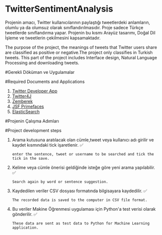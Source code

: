 # TwitterSentimentAnalysis

Projenin amacı, Twitter kullanıcılarının paylaştığı tweetlerdeki anlamların, olumlu ya da olumsuz olarak sınıflandırılmasıdır. Proje sadece Türkçe tweetlerde sınıflandırma yapar.
Projenin bu kısmı Arayüz tasarımı, Doğal Dil İşleme ve tweetlerin çekilmesini kapsamaktadır.

The purpose of the project, the meanings of tweets that Twitter users share are classified as positive or negative.The project only classifies in Turkish tweets.
This part of the project includes Interface design, Natural Language Processing and downloading tweets.

#Gerekli Döküman ve Uygulamalar

#Required Documents and Applications
1. [Twitter Developer App](https://developer.twitter.com/)
2. [Twitter4J](http://twitter4j.org/en/index.html) 
3. [Zemberek](https://github.com/ahmetaa/zemberek-nlp)
4. [JSF Primefaces](https://www.primefaces.org/documentation/)
5. [ElasticSearch](https://www.elastic.co/guide/en/elasticsearch/client/java-api/current/index.html)

#Projenin Çalışma Adımları

#Project development steps
1. Arama kutusuna aratılacak olan cümle,tweet veya kullanıcı adı girilir ve kaydet kısmındaki tick işaretlenir. :white_check_mark:

       enter the sentence, tweet or username to be searched and tick the tick in the save. 
2. Kelime veya cümle önerisi geldiğinde isteğe göre yeni arama yapılabilir. :white_check_mark:

       Search again by word or sentence suggestion. 
      
3. Kaydedilen veriler CSV dosyası formatında bilgisayara kaydedilir. :white_check_mark:

       The recorded data is saved to the computer in CSV file format.

4. Bu veriler Makine Öğrenmesi uygulaması için Python'a test verisi olarak gönderilir. :white_check_mark:

       These data are sent as test data to Python for Machine Learning application. 
       
